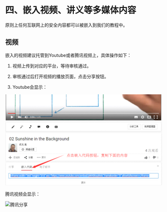 # 四、嵌入视频、讲义等多媒体内容

原则上任何互联网上的安全内容都可以被嵌入到我们的教程中。

## 视频

嵌入的视频建议托管到Youtube或者腾讯视频上，具体操作如下：

1. 视频上传到对应的平台，等待审核通过。

2. 审核通过后打开视频的播放页面，点击分享按钮。

3. Youtube会显示：

![Youbube分享](/content/image/youtube_share.png)

   腾讯视频会显示：

![腾讯分享](../image/video_share.png)


